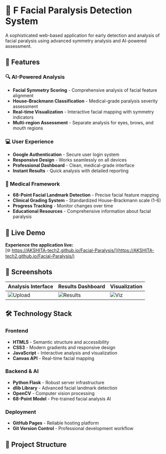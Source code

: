 # 🧠 F Facial Paralysis Detection System

A sophisticated web-based application for early detection and analysis of facial paralysis using advanced symmetry analysis and AI-powered assessment.

## 🌟 Features

### 🔍 AI-Powered Analysis
- **Facial Symmetry Scoring** - Comprehensive analysis of facial feature alignment
- **House-Brackmann Classification** - Medical-grade paralysis severity assessment
- **Real-time Visualization** - Interactive facial mapping with symmetry indicators
- **Multi-region Assessment** - Separate analysis for eyes, brows, and mouth regions

### 💻 User Experience
- **Google Authentication** - Secure user login system
- **Responsive Design** - Works seamlessly on all devices
- **Professional Dashboard** - Clean, medical-grade interface
- **Instant Results** - Quick analysis with detailed reporting

### 🏥 Medical Framework
- **68-Point Facial Landmark Detection** - Precise facial feature mapping
- **Clinical Grading System** - Standardized House-Brackmann scale (1-6)
- **Progress Tracking** - Monitor changes over time
- **Educational Resources** - Comprehensive information about facial paralysis

## 🚀 Live Demo

**Experience the application live:**  
[🌐 https://AKSHITA-tech2.github.io/Facial-Paralysis/](https://AKSHITA-tech2.github.io/Facial-Paralysis/)

## 📸 Screenshots

| Analysis Interface | Results Dashboard | Visualization |
|-------------------|------------------|---------------|
| ![Upload](https://via.placeholder.com/250x150/667eea/ffffff?text=Image+Upload) | ![Results](https://via.placeholder.com/250x150/764ba2/ffffff?text=AI+Analysis) | ![Viz](https://via.placeholder.com/250x150/4dabf7/ffffff?text=Visualization) |

## 🛠️ Technology Stack

### Frontend
- **HTML5** - Semantic structure and accessibility
- **CSS3** - Modern gradients and responsive design
- **JavaScript** - Interactive analysis and visualization
- **Canvas API** - Real-time facial mapping

### Backend & AI
- **Python Flask** - Robust server infrastructure
- **dlib Library** - Advanced facial landmark detection
- **OpenCV** - Computer vision processing
- **68-Point Model** - Pre-trained facial analysis AI

### Deployment
- **GitHub Pages** - Reliable hosting platform
- **Git Version Control** - Professional development workflow

## 📁 Project Structure
